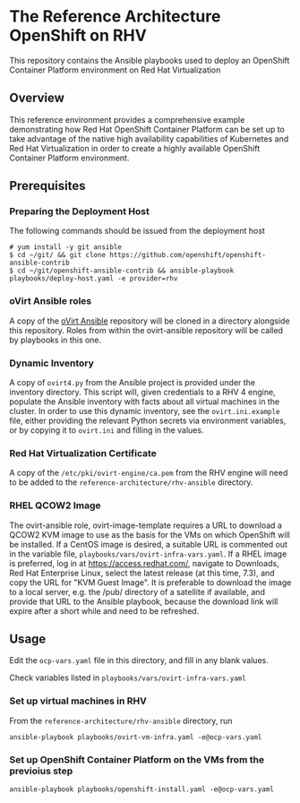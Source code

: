 # The Reference Architecture OpenShift on RHV
This repository contains the Ansible playbooks used to deploy 
an OpenShift Container Platform environment on Red Hat Virtualization

## Overview
This reference environment provides a comprehensive example demonstrating how Red Hat OpenShift Container Platform
can be set up to take advantage of the native high availability capabilities of Kubernetes and Red Hat Virtualization
in order to create a highly available OpenShift Container Platform environment.

## Prerequisites

### Preparing the Deployment Host
The following commands should be issued from the deployment host

```
# yum install -y git ansible
$ cd ~/git/ && git clone https://github.com/openshift/openshift-ansible-contrib
$ cd ~/git/openshift-ansible-contrib && ansible-playbook playbooks/deploy-host.yaml -e provider=rhv
```

### oVirt Ansible roles
A copy of the [oVirt Ansible](https://github.com/ovirt/ovirt-ansible) repository will be cloned in a directory
alongside this repository. Roles from within the ovirt-ansible repository will be called by playbooks in this one.

### Dynamic Inventory
A copy of `ovirt4.py` from the Ansible project is provided under the inventory directory. This script will, given credentials to a RHV 4 engine, populate the Ansible inventory with facts about all virtual machines in the cluster. In order to use this dynamic inventory, see the `ovirt.ini.example` file, either providing the relevant Python secrets via environment variables, or by copying it to `ovirt.ini` and filling in the values.

### Red Hat Virtualization Certificate
A copy of the `/etc/pki/ovirt-engine/ca.pem` from the RHV engine will need to be added to the
`reference-architecture/rhv-ansible` directory.

### RHEL QCOW2 Image
The ovirt-ansible role, ovirt-image-template requires a URL to download a QCOW2 KVM image to use as
the basis for the VMs on which OpenShift will be installed. If a CentOS image is desired, a suitable
URL is commented out in the variable file, `playbooks/vars/ovirt-infra-vars.yaml`. If a RHEL image
is preferred, log in at <https://access.redhat.com/>, navigate to Downloads, Red Hat Enterprise Linux,
select the latest release (at this time, 7.3), and copy the URL for "KVM Guest Image". It is
preferable to download the image to a local server, e.g. the /pub/ directory of a satellite if
available, and provide that URL to the Ansible playbook, because the download link will expire
after a short while and need to be refreshed.

## Usage

Edit the `ocp-vars.yaml` file in this directory, and fill in any blank values.

Check variables listed in `playbooks/vars/ovirt-infra-vars.yaml`

### Set up virtual machines in RHV
From the `reference-architecture/rhv-ansible` directory, run

```
ansible-playbook playbooks/ovirt-vm-infra.yaml -e@ocp-vars.yaml
```

### Set up OpenShift Container Platform on the VMs from the previoius step

```
ansible-playbook playbooks/openshift-install.yaml -e@ocp-vars.yaml
```


